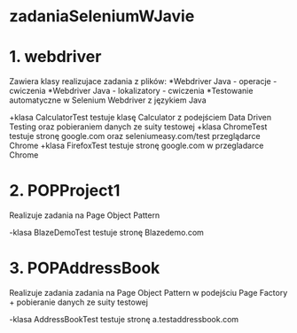 # zadaniaSeleniumWJavie
# 1. webdriver
Zawiera klasy realizujace zadania z plików:
*Webdriver Java - operacje - cwiczenia
*Webdriver Java - lokalizatory - cwiczenia
*Testowanie automatyczne w Selenium Webdriver z językiem Java

+klasa CalculatorTest testuje klasę Calculator z podejściem Data Driven Testing oraz pobieraniem danych ze suity testowej
+klasa ChromeTest testuje stronę google.com oraz seleniumeasy.com/test  przeglądarce Chrome
+klasa FirefoxTest testuje stronę google.com w przegladarce Chrome


# 2. POPProject1
Realizuje zadania na Page Object Pattern

-klasa BlazeDemoTest testuje stronę Blazedemo.com

# 3. POPAddressBook
Realizuje zadania zadania na Page Object Pattern w podejściu Page Factory + pobieranie danych ze suity testowej

-klasa AddressBookTest testuje stronę a.testaddressbook.com

